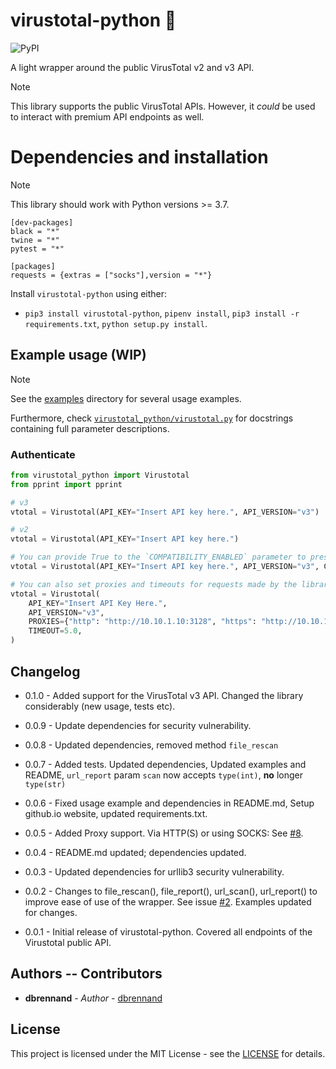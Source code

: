 # virustotal-python 🐍
![PyPI](https://img.shields.io/pypi/v/virustotal-python.svg?style=flat-square)

A light wrapper around the public VirusTotal v2 and v3 API.

> [!NOTE]
>
> This library supports the public VirusTotal APIs. However, it *could* be used to interact with premium API endpoints as well.

# Dependencies and installation

> [!NOTE]
>
> This library should work with Python versions >= 3.7.

```
[dev-packages]
black = "*"
twine = "*"
pytest = "*"

[packages]
requests = {extras = ["socks"],version = "*"}
```

Install `virustotal-python` using either:
* `pip3 install virustotal-python`, `pipenv install`, `pip3 install -r requirements.txt`, `python setup.py install`.

## Example usage (WIP)

> [!NOTE]
>
> See the [examples](examples) directory for several usage examples.
>
> Furthermore, check [`virustotal_python/virustotal.py`](virustotal_python/virustotal.py) for docstrings containing full parameter descriptions.

### Authenticate

```python
from virustotal_python import Virustotal
from pprint import pprint

# v3
vtotal = Virustotal(API_KEY="Insert API key here.", API_VERSION="v3")

# v2
vtotal = Virustotal(API_KEY="Insert API key here.")

# You can provide True to the `COMPATIBILITY_ENABLED` parameter to preserve the old response format of previous virustotal-python versions prior to 0.1.0
vtotal = Virustotal(API_KEY="Insert API key here.", API_VERSION="v3", COMPATIBILITY_ENABLED=True)

# You can also set proxies and timeouts for requests made by the library
vtotal = Virustotal(
    API_KEY="Insert API Key Here.",
    API_VERSION="v3",
    PROXIES={"http": "http://10.10.1.10:3128", "https": "http://10.10.1.10:1080"},
    TIMEOUT=5.0,
)
```

## Changelog

* 0.1.0 - Added support for the VirusTotal v3 API. Changed the library considerably (new usage, tests etc).

* 0.0.9 - Update dependencies for security vulnerability.

* 0.0.8 - Updated dependencies, removed method `file_rescan`

* 0.0.7 - Added tests. Updated dependencies, Updated examples and README, `url_report` param `scan` now accepts `type(int)`, **no** longer `type(str)`

* 0.0.6 - Fixed usage example and dependencies in README.md, Setup github.io website, updated requirements.txt.

* 0.0.5 - Added Proxy support. Via HTTP(S) or using SOCKS: See [#8](https://github.com/dbrennand/virustotal-python/pull/8).

* 0.0.4 - README.md updated; dependencies updated.

* 0.0.3 - Updated dependencies for urllib3 security vulnerability.

* 0.0.2 - Changes to file_rescan(), file_report(), url_scan(), url_report() to improve ease of use of the wrapper. See issue [#2](https://github.com/dbrennand/virustotal-python/issues/2). Examples updated for changes.

* 0.0.1 - Initial release of virustotal-python. Covered all endpoints of the Virustotal public API.

## Authors -- Contributors

* **dbrennand** - *Author* - [dbrennand](https://github.com/dbrennand)

## License
This project is licensed under the MIT License - see the [LICENSE](LICENSE) for details.
